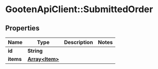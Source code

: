 # GootenApiClient::SubmittedOrder

## Properties
Name | Type | Description | Notes
------------ | ------------- | ------------- | -------------
**id** | **String** |  | 
**items** | [**Array&lt;Item&gt;**](Item.md) |  | 



